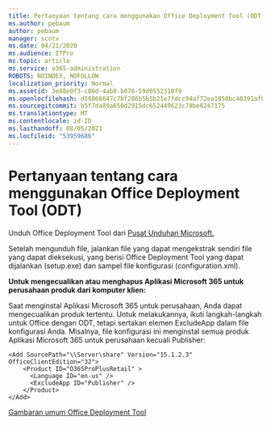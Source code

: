 ```yaml
---
title: Pertanyaan tentang cara menggunakan Office Deployment Tool (ODT)
ms.author: pebaum
author: pebaum
manager: scotv
ms.date: 04/21/2020
ms.audience: ITPro
ms.topic: article
ms.service: o365-administration
ROBOTS: NOINDEX, NOFOLLOW
localization_priority: Normal
ms.assetid: 3e88e0f3-c86d-4ab8-b076-59d0552318f9
ms.openlocfilehash: d38866647c7bf286b5b5b21e7fdcc94af72ea1850bc40391af077aa230b8b4fd
ms.sourcegitcommit: b5f7da89a650d2915dc652449623c78be6247175
ms.translationtype: MT
ms.contentlocale: id-ID
ms.lasthandoff: 08/05/2021
ms.locfileid: "53959686"
---
```

# <a name="questions-about-how-to-use-the-office-deployment-tool-odt"></a>Pertanyaan tentang cara menggunakan Office Deployment Tool (ODT)

Unduh Office Deployment Tool dari [Pusat Unduhan Microsoft.](https://go.microsoft.com/fwlink/p/?LinkID=626065)
  
Setelah mengunduh file, jalankan file yang dapat mengekstrak sendiri file yang dapat dieksekusi, yang berisi Office Deployment Tool yang dapat dijalankan (setup.exe) dan sampel file konfigurasi (configuration.xml).
  
 **Untuk mengecualikan atau menghapus Aplikasi Microsoft 365 untuk perusahaan produk dari komputer klien:**
  
Saat menginstal Aplikasi Microsoft 365 untuk perusahaan, Anda dapat mengecualikan produk tertentu. Untuk melakukannya, ikuti langkah-langkah untuk Office dengan ODT, tetapi sertakan elemen ExcludeApp dalam file konfigurasi Anda. Misalnya, file konfigurasi ini menginstal semua produk Aplikasi Microsoft 365 untuk perusahaan kecuali Publisher:
  
```
<Add SourcePath="\\Server\share" Version="15.1.2.3" OfficeClientEdition="32">
    <Product ID="O365ProPlusRetail" >
      <Language ID="en-us" />
      <ExcludeApp ID="Publisher" />
    </Product>
</Add>
```

[Gambaran umum Office Deployment Tool](https://docs.microsoft.com/deployoffice/overview-office-deployment-tool)
  

